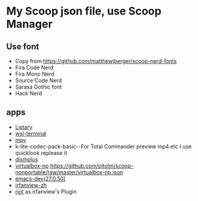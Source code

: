 # My Scoop json file, use Scoop Manager

## Use font

- Copy from <https://github.com/matthewjberger/scoop-nerd-fonts>
- Fira Code Nerd
- Fira Mono Nerd
- Source Code Nerd
- Sarasa Gothic font
- Hack Nerd

## apps

- [Listary](https://www.listary.com)
- [wsl-terminal](https://goreliu.github.io/wsl-terminal/)
- [mpv](https://mpv.io/)
- k-lite-codec-pack-basic--For Total Commander preview mp4.etc
    I use quicklook replease it
- [dismplus](https://www.chuyu.me/zh-Hans/index.html)
- [virtualbox-np](https://www.virtualbox.org/)
    <https://github.com/oltolm/scoop-nonportable/raw/master/virtualbox-np.json>
- [emacs-dev(27.0.50)](https://alpha.gnu.org/gnu/emacs/pretest/windows/emacs-27/)
- [irfanview-zh](https://www.irfanview.com/)
- [riot](http://luci.criosweb.ro/riot/)
    as irfanview's Plugin
